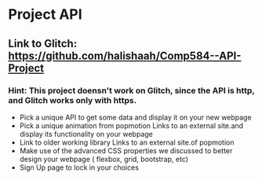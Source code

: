 # Project API

## Link to Glitch: https://github.com/halishaah/Comp584--API-Project

### Hint: This project doensn't work on Glitch, since the API is http, and Glitch works only with https.

- Pick a unique API to get some data and display it on your new webpage
- Pick a unique animation from popmotion Links to an external site.and display its functionality on your webpage 
- Link to older working library Links to an external site.of popmotion
- Make use of the advanced CSS properties we discussed to better design your webpage ( flexbox, grid, bootstrap, etc)
- Sign Up page to lock in your choices
